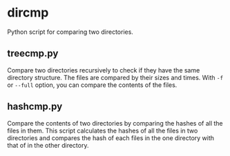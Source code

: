 dircmp
======

Python script for comparing two directories.

## treecmp.py

Compare two directories recursively to check if they have the same directory structure.
The files are compared by their sizes and times.
With `-f` or `--full` option, you can compare the contents of the files.

## hashcmp.py

Compare the contents of two directories by comparing the hashes of all the files in them.
This script calculates the hashes of all the files in two directories and compares the hash of each files in the one directory with that of in the other directory.
